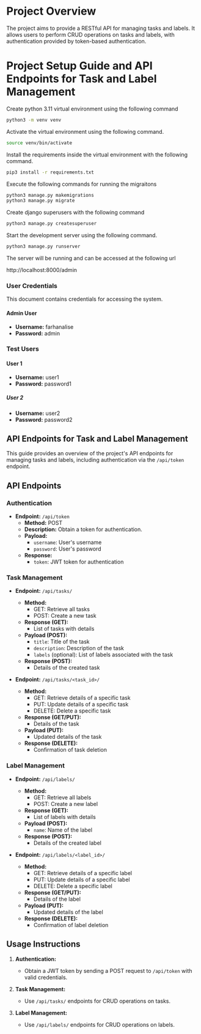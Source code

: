 
# Project Overview

The project aims to provide a RESTful API for managing tasks and labels. It allows users to perform CRUD operations on tasks and labels, with authentication provided by token-based authentication.

# Project Setup Guide and API Endpoints for Task and Label Management

Create python 3.11 virtual environment using the following command

```bash
python3 -m venv venv
```


Activate the virtual environment using the following command.

```bash
source venv/bin/activate
```

Install the requirements inside the virtual environment with the following command.

```bash
pip3 install -r requirements.txt
```

Execute the following commands for running the migraitons

```bash
python3 manage.py makemigrations
python3 manage.py migrate
```

Create django superusers with the following command

```bash
python3 manage.py createsuperuser
```

Start the development server using the following command.

```bash
python3 manage.py runserver
```

The server will be running and can be accessed at 
the following url

http://localhost:8000/admin

### User Credentials

This document contains credentials for accessing the system.

#### Admin User
- **Username:** farhanalise
- **Password:** admin

### Test Users
#### User 1
- **Username:** user1
- **Password:** password1

##### User 2
- **Username:** user2
- **Password:** password2

## API Endpoints for Task and Label Management

This guide provides an overview of the project's API endpoints for managing tasks and labels, including authentication via the `/api/token` endpoint.

## API Endpoints

### Authentication

- **Endpoint:** `/api/token`
  - **Method:** POST
  - **Description:** Obtain a token for authentication.
  - **Payload:** 
    - `username`: User's username
    - `password`: User's password
  - **Response:** 
    - `token`: JWT token for authentication

### Task Management

- **Endpoint:** `/api/tasks/`
  - **Method:** 
    - GET: Retrieve all tasks
    - POST: Create a new task
  - **Response (GET):** 
    - List of tasks with details
  - **Payload (POST):** 
    - `title`: Title of the task
    - `description`: Description of the task
    - `labels` (optional): List of labels associated with the task
  - **Response (POST):** 
    - Details of the created task

- **Endpoint:** `/api/tasks/<task_id>/`
  - **Method:** 
    - GET: Retrieve details of a specific task
    - PUT: Update details of a specific task
    - DELETE: Delete a specific task
  - **Response (GET/PUT):** 
    - Details of the task
  - **Payload (PUT):** 
    - Updated details of the task
  - **Response (DELETE):** 
    - Confirmation of task deletion

### Label Management

- **Endpoint:** `/api/labels/`
  - **Method:** 
    - GET: Retrieve all labels
    - POST: Create a new label
  - **Response (GET):** 
    - List of labels with details
  - **Payload (POST):** 
    - `name`: Name of the label
  - **Response (POST):** 
    - Details of the created label

- **Endpoint:** `/api/labels/<label_id>/`
  - **Method:** 
    - GET: Retrieve details of a specific label
    - PUT: Update details of a specific label
    - DELETE: Delete a specific label
  - **Response (GET/PUT):** 
    - Details of the label
  - **Payload (PUT):** 
    - Updated details of the label
  - **Response (DELETE):** 
    - Confirmation of label deletion

## Usage Instructions

1. **Authentication:**
   - Obtain a JWT token by sending a POST request to `/api/token` with valid credentials.

2. **Task Management:**
   - Use `/api/tasks/` endpoints for CRUD operations on tasks.

3. **Label Management:**
   - Use `/api/labels/` endpoints for CRUD operations on labels.